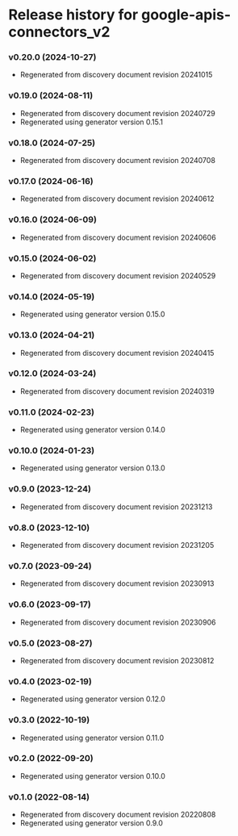# Release history for google-apis-connectors_v2

### v0.20.0 (2024-10-27)

* Regenerated from discovery document revision 20241015

### v0.19.0 (2024-08-11)

* Regenerated from discovery document revision 20240729
* Regenerated using generator version 0.15.1

### v0.18.0 (2024-07-25)

* Regenerated from discovery document revision 20240708

### v0.17.0 (2024-06-16)

* Regenerated from discovery document revision 20240612

### v0.16.0 (2024-06-09)

* Regenerated from discovery document revision 20240606

### v0.15.0 (2024-06-02)

* Regenerated from discovery document revision 20240529

### v0.14.0 (2024-05-19)

* Regenerated using generator version 0.15.0

### v0.13.0 (2024-04-21)

* Regenerated from discovery document revision 20240415

### v0.12.0 (2024-03-24)

* Regenerated from discovery document revision 20240319

### v0.11.0 (2024-02-23)

* Regenerated using generator version 0.14.0

### v0.10.0 (2024-01-23)

* Regenerated using generator version 0.13.0

### v0.9.0 (2023-12-24)

* Regenerated from discovery document revision 20231213

### v0.8.0 (2023-12-10)

* Regenerated from discovery document revision 20231205

### v0.7.0 (2023-09-24)

* Regenerated from discovery document revision 20230913

### v0.6.0 (2023-09-17)

* Regenerated from discovery document revision 20230906

### v0.5.0 (2023-08-27)

* Regenerated from discovery document revision 20230812

### v0.4.0 (2023-02-19)

* Regenerated using generator version 0.12.0

### v0.3.0 (2022-10-19)

* Regenerated using generator version 0.11.0

### v0.2.0 (2022-09-20)

* Regenerated using generator version 0.10.0

### v0.1.0 (2022-08-14)

* Regenerated from discovery document revision 20220808
* Regenerated using generator version 0.9.0

